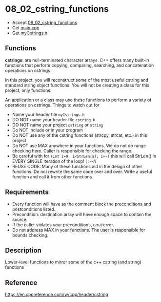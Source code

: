 # 08_02_cstring_functions

- Accept [08_02_cstring_functions](https://classroom.github.com/a/Grg51CzS)
- Get [main.cpp](main.cpp)
- Get [myCstrings.h](myCstrings.h)


## Functions

**cstrings**: are null-terminated character arrays. C++ offers many built-in functions that perform copying, comparing, searching, and concatenation operations on cstrings.

In this project, you will reconstruct some of the most useful cstring and standard string object functions. You will not be creating a class for this project, only functions.

An application or a class may use these functions to perform a variety of operations on cstrings.
Things to watch out for

- Name your header file `myCstrings.h`
- DO NOT name your header file `cstring.h`
- DO NOT name your project `cstring` or `string`
- Do NOT include <cstring> or <string> in your program
- Do NOT use any of the cstring functions (strcpy, strcat, etc.) in this project.
- Do NOT use MAX anywhere in your functions. We do not do range checking here. Caller is responsible for checking the range.
- Be careful with for `(int i=0; i<StrLen(s); i++)` this will call StrLen() in EVERY SINGLE iteration of the loop! ( :--// 
- REUSE CODE: Many of these functions aid in the design of other functions. Do not rewrite the same code over and over. Write a useful function and call it from other functions.


## Requirements

- Every function will have as the comment block the preconditions and postconditions listed.
- Precondition: destination array will have enough space to contain the source.
- If the caller violates your preconditions, cout error. 
- Do not address MAX in your functions. The user is responsible for bounds checking. 


## Description

Lower-level functions to mirror some of the c++ cstring (and string) functions

## Reference

https://en.cppreference.com/w/cpp/header/cstring

